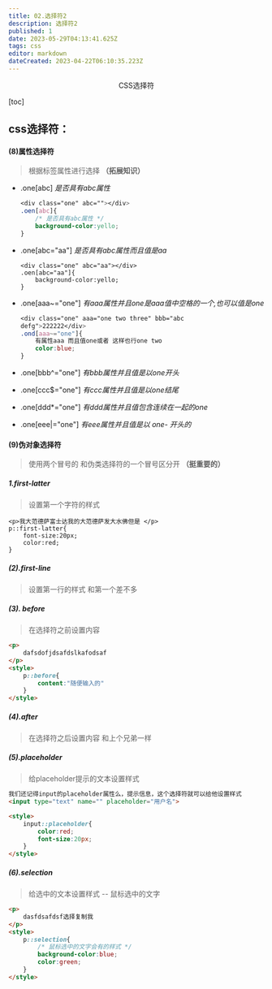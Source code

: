 ```yaml
---
title: 02.选择符2
description: 选择符2
published: 1
date: 2023-05-29T04:13:41.625Z
tags: css
editor: markdown
dateCreated: 2023-04-22T06:10:35.223Z
---
```


<center>CSS选择符</center>

[toc]



## css选择符：

#### (8)属性选择符

> 根据标签属性进行选择  **（拓展知识）**

- .one[abc]   *是否具有abc属性*

  ```css
  <div class="one" abc=""></div>
  .oen[abc]{
      /* 是否具有abc属性 */
      background-color:yello;
  }
  
  ```

* .one[abc="aa"]   *是否具有abc属性而且值是aa*

  ```
  <div class="one" abc="aa"></div>
  .oen[abc="aa"]{
      background-color:yello;
  }
  ```

* .one[aaa~="one"]  *有aaa属性并且one是aaa值中空格的一个,也可以值是one*

  ```css
  <div class="one" aaa="one two three" bbb="abc 
  defg">222222</div>
  .ond[aaa~="one"]{   
      有属性aaa 而且值one或者 这样也行one two
      color:blue;
  }
  ```

* .one[bbb^="one"]   *有bbb属性并且值是以one开头*

  

* .one[ccc$="one"]  *有ccc属性并且值是以one结尾*



* .one[ddd*="one"] *有ddd属性并且值包含连续在一起的one*



* .one[eee|="one"] *有eee属性并且值是以 one- 开头的*



#### (9)伪对象选择符

> 使用两个冒号的   和伪类选择符的一个冒号区分开  **（挺重要的）**

##### 1.first-latter

> 设置第一个字符的样式

```
<p>我大范德萨富士达我的大范德萨发大水佛但是 </p>
p::first-latter{
	font-size:20px;
	color:red;
}
```

##### (2).first-line

> 设置第一行的样式   和第一个差不多

##### (3). before

> 在选择符之前设置内容

```html
<p>
    dafsdofjdsafdslkafodsaf
</p>
<style>
  	p::before{
		content:"随便输入的"
	}
</style>
```

##### (4).after

> 在选择符之后设置内容  和上个兄弟一样

##### (5).placeholder

> 给placeholder提示的文本设置样式   

```html
我们还记得input的placeholder属性么，提示信息，这个选择符就可以给他设置样式
<input type="text" name="" placeholder="用户名">

<style>
    input::placeholder{
        color:red;
        font-size:20px;
    }
</style>
```

##### (6).selection

> 给选中的文本设置样式    --   鼠标选中的文字

```html
<p>
    dasfdsafdsf选择复制我 
</p>
<style>
    p::selection{
        /* 鼠标选中的文字会有的样式 */
        background-color:blue;
        color:green;
    }
</style>
```

